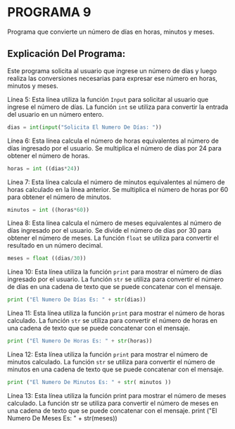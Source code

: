 # PROGRAMA 9
Programa que convierte un número de días en horas, minutos y meses. 
## Explicación Del Programa:
Este programa solicita al usuario que ingrese un número de días y luego realiza las conversiones necesarias para expresar ese número en horas, minutos y meses.

Línea 5: Esta línea utiliza la función `Input` para solicitar al usuario que ingrese el número de días. La función `int` se utiliza para convertir la entrada del usuario en un número entero.

```python
dias = int(input("Solicita El Numero De Días: "))
```

Línea 6: Esta línea calcula el número de horas equivalentes al número de días ingresado por el usuario. Se multiplica el número de días por 24 para obtener el número de horas.

```python
horas = int ((dias*24))
```

Línea 7: Esta línea calcula el número de minutos equivalentes al número de horas calculado en la línea anterior. Se multiplica el número de horas por 60 para obtener el número de minutos.

```python
minutos = int ((horas*60))
```

Línea 8:  Esta línea calcula el número de meses equivalentes al número de días ingresado por el usuario. Se divide el número de días por 30 para obtener el número de meses. La función `float` se utiliza para convertir el resultado en un número decimal.

```python
meses = float ((dias/30))
```

Línea 10: Esta línea utiliza la función `print` para mostrar el número de días ingresado por el usuario. La función `str` se utiliza para convertir el número de días en una cadena de texto que se puede concatenar con el mensaje.

```python
print ("El Numero De Días Es: " + str(dias))
```

Línea 11: Esta línea utiliza la función `print` para mostrar el número de horas calculado. La función `str` se utiliza para convertir el número de horas en una cadena de texto que se puede concatenar con el mensaje.

```python
print ("El Numero De Horas Es: " + str(horas))
```

Línea 12: Esta línea utiliza la función `print` para mostrar el número de minutos calculado. La función `str` se utiliza para convertir el número de minutos en una cadena de texto que se puede concatenar con el mensaje.

```python
print ("El Numero De Minutos Es: " + str( minutos ))
```


Línea 13: 
Esta línea utiliza la función print para mostrar el número de meses calculado. La función str se utiliza para convertir el número de meses en una cadena de texto que se puede concatenar con el mensaje.
print ("El Numero De Meses Es: " + str(meses))

